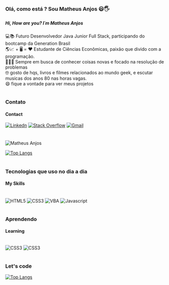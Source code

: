 ###  Olá, como está ? Sou Matheus Anjos 😃🖐️
##### Hi, How are you? I´m Matheus Anjos

💻📚 Futuro Desenvolvedor Java Junior Full Stack, participando do bootcamp da Generation Brasil <br>
🌎📈 + 🖥️ = ❤️ Estudante de Ciências Econômicas, paixão que divido com a programação. <br>
🕵🏽‍♂️ Sempre em busca de conhecer coisas novas e focado na resolução de problemas <br>
🤓 gosto de hqs, livros e filmes relacionados ao mundo geek, e escutar musicas dos anos 80 nas horas vagas. <br>
😄 fique a vontade para ver meus projetos

#
### Contato
#### Contact
[![Linkedn](https://img.shields.io/badge/LinkedIn-0077B5?style=for-the-badge&logo=linkedin&logoColor=white)](https://www.linkedin.com/in/matheusanjoslink)
[![Stack Overflow](https://img.shields.io/badge/Stack_Overflow-FE7A16?style=for-the-badge&logo=stack-overflow&logoColor=white)](https://pt.stackoverflow.com/users/270476/matheus-anjos?tab=profile)
<a href="mailto:matheus.mfa10@gmail.com?subject=Questions"> <img  alt="Gmail" src="https://img.shields.io/badge/Gmail-D14836?style=for-the-badge&logo=gmail&logoColor=white" href="mailto:matheus.mfa10@gmail.com"></a>


#
![Matheus Anjos](https://github-readme-stats.vercel.app/api?username=Matheus-Anjos&show_icons=true&theme=synthwave)

[![Top Langs](https://github-readme-stats.vercel.app/api/top-langs/?username=Matheus-Anjos&layout=compact)](https://github.com/anuraghazra/github-readme-stats)

#
### Tecnologias que uso no dia a dia
#### My Skills

<div style="display : inline block"><br/>
<img align="center"alt="HTML5" src="https://img.shields.io/badge/HTML-239120?style=for-the-badge&logo=html5&logoColor=white" >
<img align="center"alt="CSS3" src="https://img.shields.io/badge/CSS-239120?&style=for-the-badge&logo=css3&logoColor=white" >
<img align="center"alt="VBA" src="https://img.shields.io/badge/Microsoft_Excel-217346?style=for-the-badge&logo=microsoft-excel&logoColor=white" >
<img align="center" alt="Javascript" src="https://img.shields.io/badge/JavaScript-F7DF1E?style=for-the-badge&logo=javascript&logoColor=black" >
</div>

#
### Aprendendo
#### Learning

<div style="display : inline block"><br/>
<img alt="CSS3" src="https://img.shields.io/badge/Java-ED8B00?style=for-the-badge&logo=java&logoColor=white"> 
<img alt="CSS3" src="https://img.shields.io/badge/MySQL-00000F?style=for-the-badge&logo=mysql&logoColor=white">
</div>

#
### Let's code
[![Top Langs](https://media.giphy.com/media/E6jscXfv3AkWQ/giphy.gif)](https://github.com/anuraghazra/github-readme-stats)
